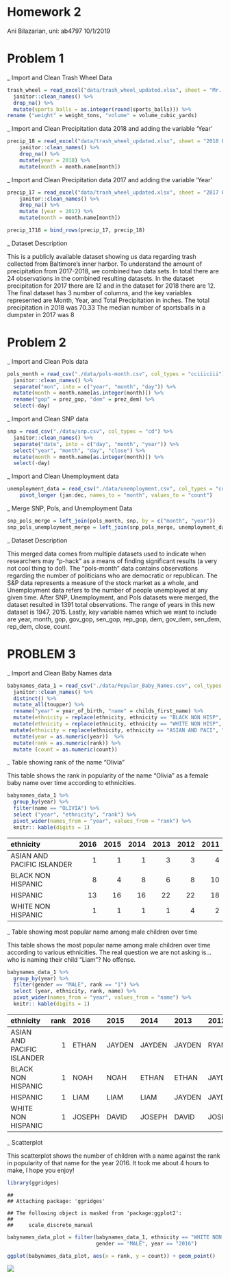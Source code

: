 Homework 2
================
Ani Bilazarian, uni: ab4797
10/1/2019

# Problem 1

\_ Import and Clean Trash Wheel
Data

``` r
trash_wheel = read_excel("data/trash_wheel_updated.xlsx", sheet = "Mr. Trash Wheel", range = "A2:N408") %>% 
  janitor::clean_names() %>% 
  drop_na() %>% 
  mutate(sports_balls = as.integer(round(sports_balls))) %>% 
rename ("weight" = weight_tons, "volume" = volume_cubic_yards)
```

\_ Import and Clean Precipitation data 2018 and adding the variable
‘Year’

``` r
precip_18 = read_excel("data/trash_wheel_updated.xlsx", sheet = "2018 Precipitation", range = "A2:B14") %>% 
    janitor::clean_names() %>% 
    drop_na() %>% 
    mutate(year = 2018) %>% 
    mutate(month = month.name[month])
```

\_ Import and Clean Precipitation data 2017 and adding the variable
‘Year’

``` r
precip_17 = read_excel("data/trash_wheel_updated.xlsx", sheet = "2017 Precipitation", range = "A2:B14") %>% 
    janitor::clean_names() %>% 
    drop_na() %>% 
    mutate (year = 2017) %>% 
    mutate(month = month.name[month]) 

precip_1718 = bind_rows(precip_17, precip_18)
```

\_ Dataset Description

This is a publicly available dataset showing us data regarding trash
collected from Baltimore’s inner harbor. To understand the amount of
precipitation from 2017-2018, we combined two data sets. In total there
are 24 observations in the combined resulting datasets. In the dataset
precipitation for 2017 there are 12 and in the dataset for 2018 there
are 12. The final dataset has 3 number of columns, and the key variables
represented are Month, Year, and Total Precipitation in inches. The
total precipitation in 2018 was 70.33 The median number of sportsballs
in a dumpster in 2017 was 8

# Problem 2

\_ Import and Clean Pols
data

``` r
pols_month = read_csv("./data/pols-month.csv", col_types = "cciiiciii") %>% 
  janitor::clean_names() %>% 
  separate("mon", into = c("year", "month", "day")) %>% 
  mutate(month = month.name[as.integer(month)]) %>% 
  rename("gop" = prez_gop, "dem" = prez_dem) %>% 
  select(-day)
```

\_ Import and Clean SNP data

``` r
snp = read_csv("./data/snp.csv", col_types = "cd") %>% 
  janitor::clean_names() %>% 
  separate("date", into = c("day", "month", "year")) %>% 
  select("year", "month", "day", "close") %>% 
  mutate(month = month.name[as.integer(month)]) %>% 
  select(-day)
```

\_ Import and Clean Unemployment
data

``` r
unemployment_data = read_csv("./data/unemployment.csv", col_types = "cdddddddddddd") %>%     janitor::clean_names() %>% 
    pivot_longer (jan:dec, names_to = "month", values_to = "count") 
```

\_ Merge SNP, Pols, and Unemployment Data

``` r
snp_pols_merge = left_join(pols_month, snp, by = c("month", "year"))
snp_pols_unemployment_merge = left_join(snp_pols_merge, unemployment_data, by = c("month", "year"))
```

\_ Dataset Description

This merged data comes from multiple datasets used to indicate when
researchers may “p-hack” as a means of finding significant results (a
very not cool thing to do\!). The “pols-month” data contains
observations regarding the number of politicians who are democratic or
republican. The S\&P data represents a measure of the stock market as a
whole, and Unemployment data refers to the number of people unemployed
at any given time. After SNP, Unemployment, and Pols datasets were
merged, the dataset resulted in 1391 total observations. The range of
years in this new dataset is 1947, 2015. Lastly, key variable names
which we want to include are year, month, gop, gov\_gop, sen\_gop,
rep\_gop, dem, gov\_dem, sen\_dem, rep\_dem, close, count.

# PROBLEM 3

\_ Import and Clean Baby Names
data

``` r
babynames_data_1 = read_csv("./data/Popular_Baby_Names.csv", col_types = "dcccii") %>% 
  janitor::clean_names() %>% 
  distinct() %>% 
  mutate_all(toupper) %>% 
  rename("year" = year_of_birth, "name" = childs_first_name) %>% 
  mutate(ethnicity = replace(ethnicity, ethnicity == "BLACK NON HISP", "BLACK NON HISPANIC")) %>% 
  mutate(ethnicity = replace(ethnicity, ethnicity == "WHITE NON HISP", "WHITE NON HISPANIC")) %>% 
 mutate(ethnicity = replace(ethnicity, ethnicity == "ASIAN AND PACI", "ASIAN AND PACIFIC ISLANDER")) %>% 
  mutate(year = as.numeric(year))  %>% 
  mutate(rank = as.numeric(rank)) %>% 
  mutate (count = as.numeric(count))
```

\_ Table showing rank of the name “Olivia”

This table shows the rank in popularity of the name “Olivia” as a female
baby name over time according to ethnicities.

``` r
babynames_data_1 %>% 
  group_by(year) %>% 
  filter(name == "OLIVIA") %>% 
  select ("year", "ethnicity", "rank") %>% 
  pivot_wider(names_from = "year", values_from = "rank") %>% 
  knitr:: kable(digits = 1) 
```

| ethnicity                  | 2016 | 2015 | 2014 | 2013 | 2012 | 2011 |
| :------------------------- | ---: | ---: | ---: | ---: | ---: | ---: |
| ASIAN AND PACIFIC ISLANDER |    1 |    1 |    1 |    3 |    3 |    4 |
| BLACK NON HISPANIC         |    8 |    4 |    8 |    6 |    8 |   10 |
| HISPANIC                   |   13 |   16 |   16 |   22 |   22 |   18 |
| WHITE NON HISPANIC         |    1 |    1 |    1 |    1 |    4 |    2 |

\_ Table showing most popular name among male children over time

This table shows the most popular name among male children over time
according to various ethnicities. The real question we are not asking
is… who is naming their child “Liam”? No offense.

``` r
babynames_data_1 %>% 
  group_by(year) %>% 
  filter(gender == "MALE", rank == "1") %>% 
  select (year, ethnicity, rank, name) %>%
  pivot_wider(names_from = "year", values_from = "name") %>% 
  knitr:: kable(digits = 1) 
```

| ethnicity                  | rank | 2016   | 2015   | 2014   | 2013   | 2012   | 2011    |
| :------------------------- | ---: | :----- | :----- | :----- | :----- | :----- | :------ |
| ASIAN AND PACIFIC ISLANDER |    1 | ETHAN  | JAYDEN | JAYDEN | JAYDEN | RYAN   | ETHAN   |
| BLACK NON HISPANIC         |    1 | NOAH   | NOAH   | ETHAN  | ETHAN  | JAYDEN | JAYDEN  |
| HISPANIC                   |    1 | LIAM   | LIAM   | LIAM   | JAYDEN | JAYDEN | JAYDEN  |
| WHITE NON HISPANIC         |    1 | JOSEPH | DAVID  | JOSEPH | DAVID  | JOSEPH | MICHAEL |

\_ Scatterplot

This scatterplot shows the number of children with a name against the
rank in popularity of that name for the year 2016. It took me about 4
hours to make, I hope you enjoy\!

``` r
library(ggridges)
```

    ## 
    ## Attaching package: 'ggridges'

    ## The following object is masked from 'package:ggplot2':
    ## 
    ##     scale_discrete_manual

``` r
babynames_data_plot = filter(babynames_data_1, ethnicity == "WHITE NON HISPANIC", 
                             gender == "MALE", year == "2016") 

ggplot(babynames_data_plot, aes(x = rank, y = count)) + geom_point() 
```

![](p8105_hw2_ab4797_files/figure-gfm/making%20the%20scatterplot-1.png)<!-- -->
